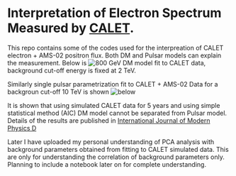 # Interpretation of Electron Spectrum Measured by [CALET](https://calet.jp/). 

This repo contains some of the codes used for the interpreation of  CALET electron + AMS-02 positron flux. Both DM and Pulsar models can explain the measurement. 
Below is ![800 GeV DM model fit to CALET data](https://github.com/suvoooo/PythonandCALET/blob/master/DMModelC_refcomment1.png), background cut-off energy is fixed at 2 TeV. 

Similarly single pulsar parametrization fit to CALET + AMS-02 Data for a backgroun cut-off 10 TeV is shown ![below](https://github.com/suvoooo/PythonandCALET/blob/master/pulbestfitEd10TeV/bestfitEd10TeVEpwn700GeVs0d05phi0d5.png)

It is shown that using simulated CALET data for 5 years and using simple statistical method (AIC) DM model cannot be separated from Pulsar model. Details of the results are published in [International Journal of Modern Physics D](https://www.worldscientific.com/doi/10.1142/S0218271819500354)

Later I have uploaded my personal understanding of PCA analysis with background 
parameters obtained from fitting to CALET simulated data. This are only for understanding the correlation 
of background parameters only. Planning to include a notebook later on for complete understanding. 
